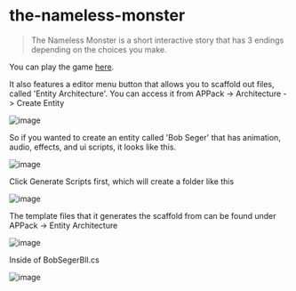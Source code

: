 # the-nameless-monster
> The Nameless Monster is a short interactive story that has 3 endings depending on the choices you make.
> 

You can play the game [here](https://jmoceri34.github.io/the-nameless-monster/).

It also features a editor menu button that allows you to scaffold out files, called 'Entity Architecture'. You can access it from APPack -> Architecture -> Create Entity

![image](https://user-images.githubusercontent.com/7356219/115079513-23fdbc80-9eb6-11eb-8cc1-81b607796899.png)

So if you wanted to create an entity called 'Bob Seger' that has animation, audio, effects, and ui scripts, it looks like this.

![image](https://user-images.githubusercontent.com/7356219/115079835-a38b8b80-9eb6-11eb-8a6a-4ec0a6e861ad.png)

Click Generate Scripts first, which will create a folder like this

![image](https://user-images.githubusercontent.com/7356219/115079923-c28a1d80-9eb6-11eb-977c-9c7aef9dd273.png)

The template files that it generates the scaffold from can be found under APPack -> Entity Architecture

![image](https://user-images.githubusercontent.com/7356219/115080079-04b35f00-9eb7-11eb-8aa9-e23b0ca140a5.png)

Inside of BobSegerBll.cs

![image](https://user-images.githubusercontent.com/7356219/115080151-1f85d380-9eb7-11eb-9107-9992f11da260.png)

